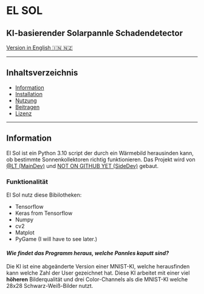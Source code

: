 # EL SOL
## KI-basierender Solarpannle Schadendetector
[Version in English 🇮🇳 🇳🇿](README.md)

---
## Inhaltsverzeichnis
- [Information](#Informationen)
- [Installation](#Installation)
- [Nutzung](#Nutzung)
- [Beitragen](#Beitragen)
- [Lizenz](#Lizenz)
---
## Information
El Sol ist ein Python 3.10 script der durch ein Wärmebild herausinden kann, ob bestimmte Sonnenkollektoren richtig funktionieren. Das Projekt wird von [@LT (MainDev)](https://github.com/LesesTrickshon) und [NOT ON GITHUB YET (SideDev)](https://github.com/LesesTrickshon/el-sol) gebaut.
### Funktionalität
El Sol nutz diese Bibilotheken:
- Tensorflow
- Keras from Tensorflow
- Numpy
- cv2
- Matplot
- PyGame (I will have to see later.)

#### *Wie findet das Programm heraus, welche Pannles kaputt sind?*
Die KI ist eine abgeänderte Version einer MNIST-KI, welche herausfinden kann welche Zahl der User gezeichnet hat. Diese KI arbeitet mit einer viel **höheren** Bilderqualität und drei Color-Channels als die MNIST-KI welche 28x28 Schwarz-Weiß-Bilder nutzt.
